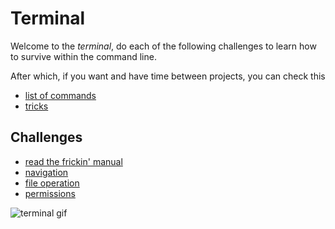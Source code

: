 # Terminal

Welcome to the _terminal_, do each of the following challenges to learn how to survive within the command line.

After which, if you want and have time between projects, you can check this

- [list of commands](./commands.md)
- [tricks](./tricks.md)

## Challenges

- [read the frickin' manual](./1.rtfm.adoc)
- [navigation](./2.navigation.adoc)
- [file operation](./3.file_operation.adoc)
- [permissions](./4.permissions.adoc)

![terminal gif](https://media.giphy.com/media/12XDYvMJNcmLgQ/giphy.gif)
